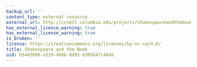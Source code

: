 ```yaml
---
backup_url: ''
content_type: external-resource
external_url: http://ccnmtl.columbia.edu/projects/shakespeareandthebook/
has_external_licence_warning: true
has_external_license_warning: true
is_broken: ''
license: https://creativecommons.org/licenses/by-nc-sa/4.0/
title: Shakespeare and the Book
uid: b5445b96-a339-468b-8d93-e385647c44dd
---
```

